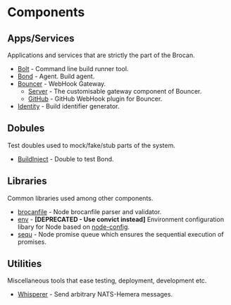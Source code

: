 # Components

## Apps/Services

Applications and services that are strictly the part of the Brocan.

  * [Bolt](services/bolt) - Command line build runner tool.
  * [Bond](services/bond) - Agent. Build agent.
  * [Bouncer](services/bouncer) - WebHook Gateway.
    * [Server](services/bouncer/server) - The customisable gateway component of Bouncer.
    * [GitHub](services/bouncer/github) - GitHub WebHook plugin for Bouncer.
  * [Identity](services/identity) - Build identifier generator.

## Dobules

Test doubles used to mock/fake/stub parts of the system.

  * [BuildInject](doubles/build-inject) - Double to test Bond.

## Libraries

Common libraries used among other components.

  * [brocanfile](libraries/brocanfile) - Node brocanfile parser and validator.
  * [env](libraries/env) - **[DEPRECATED - Use convict instead]** Environment configuration libary for Node based on [node-config](https://github.com/lorenwest/node-config).
  * [sequ](libraries/sequ) - Node promise queue which ensures the sequential execution of promises.

## Utilities

Miscellaneous tools that ease testing, deployment, development etc.

  * [Whisperer](utilities/whisperer) - Send arbitrary NATS-Hemera messages.
